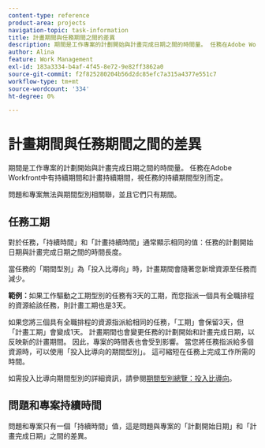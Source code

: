 ```yaml
---
content-type: reference
product-area: projects
navigation-topic: task-information
title: 計畫期間與任務期間之間的差異
description: 期間是工作專案的計劃開始與計畫完成日期之間的時間量。 任務在Adobe Workfront中有持續期間和計畫持續期間，視任務的持續期間型別而定。
author: Alina
feature: Work Management
exl-id: 183a3334-b4af-4f45-8e72-9e82ff3862a0
source-git-commit: f2f825280204b56d2dc85efc7a315a4377e551c7
workflow-type: tm+mt
source-wordcount: '334'
ht-degree: 0%

---
```


# 計畫期間與任務期間之間的差異

期間是工作專案的計劃開始與計畫完成日期之間的時間量。 任務在Adobe Workfront中有持續期間和計畫持續期間，視任務的持續期間型別而定。

問題和專案無法與期間型別相關聯，並且它們只有期間。

## 任務工期

對於任務，「持續時間」和「計畫持續時間」通常顯示相同的值：任務的計劃開始日期與計畫完成日期之間的時間長度。

當任務的「期間型別」為「投入比導向」時，計畫期間會隨著您新增資源至任務而減少。

**範例：**&#x200B;如果工作驅動之工期型別的任務有3天的工期，而您指派一個具有全職排程的資源給該任務，則計畫工期也是3天。

如果您將三個具有全職排程的資源指派給相同的任務，「工期」會保留3天，但「計畫工期」會變成1天。 計畫期間也會變更任務的計劃開始和計畫完成日期，以反映新的計畫期間。 因此，專案的時間表也會受到影響。
當您將任務指派給多個資源時，可以使用「投入比導向的期間型別」。 這可縮短在任務上完成工作所需的時間。

如需投入比導向期間型別的詳細資訊，請參閱[期間型別總覽：投入比導向](../../../manage-work/tasks/taskdurtn/effort-driven.md)。

## 問題和專案持續時間

問題和專案只有一個「持續時間」值，這是問題與專案的「計劃開始日期」和「計畫完成日期」之間的差異。
